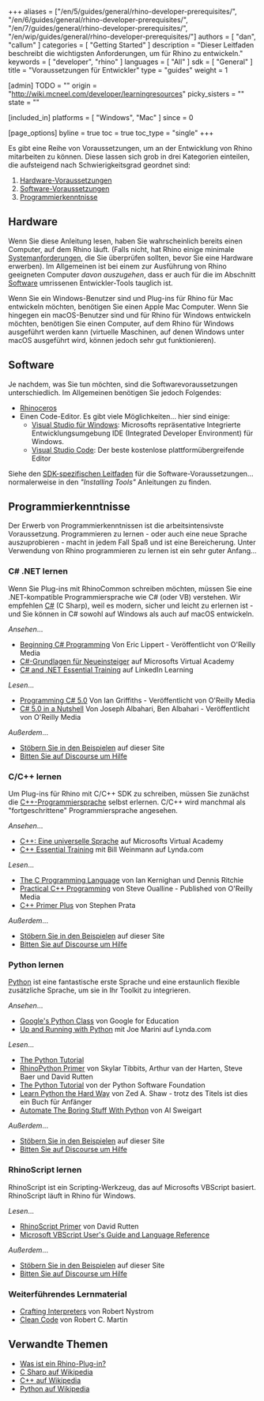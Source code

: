 ﻿+++
aliases = ["/en/5/guides/general/rhino-developer-prerequisites/", "/en/6/guides/general/rhino-developer-prerequisites/", "/en/7/guides/general/rhino-developer-prerequisites/", "/en/wip/guides/general/rhino-developer-prerequisites/"]
authors = [ "dan", "callum" ]
categories = [ "Getting Started" ]
description = "Dieser Leitfaden beschreibt die wichtigsten Anforderungen, um für Rhino zu entwickeln."
keywords = [ "developer", "rhino" ]
languages = [ "All" ]
sdk = [ "General" ]
title = "Voraussetzungen für Entwickler"
type = "guides"
weight = 1

[admin]
TODO = ""
origin = "http://wiki.mcneel.com/developer/learningresources"
picky_sisters = ""
state = ""

[included_in]
platforms = [ "Windows", "Mac" ]
since = 0

[page_options]
byline = true
toc = true
toc_type = "single"
+++


Es gibt eine Reihe von Voraussetzungen, um an der Entwicklung von Rhino mitarbeiten zu können.  Diese lassen sich grob in drei Kategorien einteilen, die aufsteigend nach Schwierigkeitsgrad geordnet sind:

1. [Hardware-Voraussetzungen](#hardware)
1. [Software-Voraussetzungen](#software)
1. [Programmierkenntnisse](#programming-knowledge)

## Hardware

Wenn Sie diese Anleitung lesen, haben Sie wahrscheinlich bereits einen Computer, auf dem Rhino läuft. (Falls nicht, hat Rhino einige minimale [Systemanforderungen](http://www.rhino3d.com/system_requirements/), die Sie überprüfen sollten, bevor Sie eine Hardware erwerben).  Im Allgemeinen ist bei einem zur Ausführung von Rhino geeigneten Computer *davon auszugehen*, dass er auch für die im Abschnitt [Software](#software) umrissenen Entwickler-Tools tauglich ist.

Wenn Sie ein Windows-Benutzer sind und Plug-ins für Rhino für Mac entwickeln möchten, benötigen Sie einen Apple Mac Computer.  Wenn Sie hingegen ein macOS-Benutzer sind und für Rhino für Windows entwickeln möchten, benötigen Sie einen Computer, auf dem Rhino für Windows ausgeführt werden kann (virtuelle Maschinen, auf denen Windows unter macOS ausgeführt wird, können jedoch sehr gut funktionieren).


## Software

Je nachdem, was Sie tun möchten, sind die Softwarevoraussetzungen unterschiedlich.  Im Allgemeinen benötigen Sie jedoch Folgendes:

- [Rhinoceros](http://www.rhino3d.com/download)
- Einen Code-Editor.  Es gibt viele Möglichkeiten... hier sind einige:
   - [Visual Studio für Windows](https://www.visualstudio.com): Microsofts repräsentative Integrierte Entwicklungsumgebung IDE (Integrated Developer Environment) für Windows.
   - [Visual Studio Code](https://code.visualstudio.com/): Der beste kostenlose plattformübergreifende Editor

Siehe den [SDK-spezifischen Leitfaden](/guides/) für die Software-Voraussetzungen... normalerweise in den *"Installing Tools"* Anleitungen zu finden.

## Programmierkenntnisse

Der Erwerb von Programmierkenntnissen ist die arbeitsintensivste Voraussetzung.  Programmieren zu lernen - oder auch eine neue Sprache auszuprobieren - macht in jedem Fall Spaß und ist eine Bereicherung.  Unter Verwendung von Rhino programmieren zu lernen ist ein sehr guter Anfang...

### C# .NET lernen

Wenn Sie Plug-ins mit RhinoCommon schreiben möchten, müssen Sie eine .NET-kompatible Programmiersprache wie C# (oder VB) verstehen.  Wir empfehlen [C#](https://en.wikipedia.org/wiki/C_Sharp_(programming_language)) (C Sharp), weil es modern, sicher und leicht zu erlernen ist - und Sie können in C# sowohl auf Windows als auch auf macOS entwickeln.

*Ansehen*...

- [Beginning C# Programming](http://shop.oreilly.com/product/0636920036036.do) Von Eric Lippert - Veröffentlicht von O'Reilly Media
- [C#-Grundlagen für Neueinsteiger](https://learn.microsoft.com/de-de/shows/csharp-fundamentals-for-absolute-beginners/) auf Microsofts Virtual Academy
- [C# and .NET Essential Training](https://www.linkedin.com/learning/c-sharp-and-dot-net-essential-training) auf LinkedIn Learning

*Lesen*...

- [Programming C# 5.0](http://shop.oreilly.com/product/0636920024064.do) Von Ian Griffiths - Veröffentlicht von O'Reilly Media
- [C# 5.0 in a Nutshell](http://shop.oreilly.com/product/0636920023951.do) Von Joseph Albahari, Ben Albahari - Veröffentlicht von O'Reilly Media

*Außerdem*...

- [Stöbern Sie in den Beispielen](/samples/#rhinocommon) auf dieser Site
- [Bitten Sie auf Discourse um Hilfe](http://discourse.mcneel.com/c/rhino-developer)

### C/C++ lernen

Um Plug-ins für Rhino mit C/C++ SDK zu schreiben, müssen Sie zunächst die [C++-Programmiersprache](https://en.wikipedia.org/wiki/C%2B%2B) selbst erlernen.  C/C++ wird manchmal als "fortgeschrittene" Programmiersprache angesehen.

*Ansehen*...

- [C++: Eine universelle Sprache](https://learn.microsoft.com/de-de/shows/cplusplus-language-library/) auf Microsofts Virtual Academy
- [C++ Essential Training](https://www.linkedin.com/learning/c-plus-plus-essential-training-15106801) mit Bill Weinmann auf Lynda.com

*Lesen*...

- [The C Programming Language](https://en.wikipedia.org/wiki/The_C_Programming_Language) von Ian Kernighan und Dennis Ritchie
- [Practical C++ Programming](http://shop.oreilly.com/product/9780596004194.do) von Steve Oualline - Published von O'Reilly Media
- [C++ Primer Plus](http://www.amazon.com/Primer-Plus-Edition-Developers-Library/dp/0321776402) von Stephen Prata

*Außerdem*...

- [Stöbern Sie in den Beispielen](/samples/#cc) auf dieser Site
- [Bitten Sie auf Discourse um Hilfe](http://discourse.mcneel.com/c/rhino-developer)

### Python lernen

[Python](https://en.wikipedia.org/wiki/Python_(programming_language)) ist eine fantastische erste Sprache und eine erstaunlich flexible zusätzliche Sprache, um sie in Ihr Toolkit zu integrieren.

*Ansehen*...

- [Google's Python Class](https://developers.google.com/edu/python/) von Google for Education
- [Up and Running with Python](http://www.lynda.com/Python-tutorials/Up-Running-Python/122467-2.html) mit Joe Marini auf Lynda.com


*Lesen*...

- [The Python Tutorial](https://docs.python.org/2/tutorial/index.html)
- [RhinoPython Primer](http://www.rhino3d.com/download/IronPython/5.0/RhinoPython101) von Skylar Tibbits, Arthur van der Harten, Steve Baer und David Rutten
- [The Python Tutorial](https://docs.python.org/2/tutorial/index.html) von der Python Software Foundation
- [Learn Python the Hard Way](http://learnpythonthehardway.org/book/) von Zed A. Shaw - trotz des Titels ist dies ein Buch für Anfänger
- [Automate The Boring Stuff With Python](https://automatetheboringstuff.com/) von Al Sweigart

*Außerdem*...

- [Stöbern Sie in den Beispielen](/samples/#rhinopython) auf dieser Site
- [Bitten Sie auf Discourse um Hilfe](http://discourse.mcneel.com/c/scripting)

### RhinoScript lernen

RhinoScript ist ein Scripting-Werkzeug, das auf Microsofts VBScript basiert.  RhinoScript läuft in Rhino für Windows.

*Lesen*...

- [RhinoScript Primer](http://www.rhino3d.com/download/rhino/5.0/rhinoscript101) von David Rutten
- [Microsoft VBScript User's Guide and Language Reference](https://msdn.microsoft.com/en-us/library/t0aew7h6(VS.85).aspx)

*Außerdem*...

- [Stöbern Sie in den Beispielen](/samples/#rhinoscript) auf dieser Site
- [Bitten Sie auf Discourse um Hilfe](http://discourse.mcneel.com/c/scripting)

### Weiterführendes Lernmaterial

- [Crafting Interpreters](https://craftinginterpreters.com/) von Robert Nystrom
- [Clean Code](https://www.oreilly.com/library/view/clean-code-a/9780136083238/) von Robert C. Martin


## Verwandte Themen

- [Was ist ein Rhino-Plug-in?](/guides/general/what-is-a-rhino-plugin/)
- <a href="https://en.wikipedia.org/wiki/C_Sharp_(programming_language">C Sharp auf Wikipedia</a>
- [C++ auf Wikipedia](https://en.wikipedia.org/wiki/C%2B%2B)
- [Python auf Wikipedia](https://en.wikipedia.org/wiki/Python_(programming_language))
